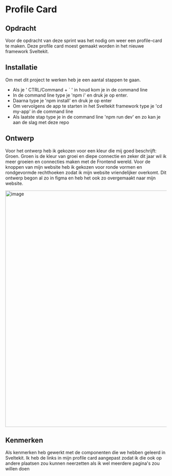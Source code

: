 # Profile Card

## Opdracht
Voor de opdracht van deze sprint was het nodig om weer een profile-card te maken. Deze profile card moest gemaakt worden in het nieuwe framework Sveltekit. 

## Installatie

Om met dit project te werken heb je een aantal stappen te gaan.

- Als je '  CTRL/Command + ` '  in houd kom je in de command line
- In de command line type je 'npm i' en druk je op enter.
- Daarna type je 'npm install' en druk je op enter
- Om vervolgens de app te starten in het Sveltekit framework type je 'cd my-app' in de command line
- Als laatste stap type je in de command line 'npm run dev' en zo kan je aan de slag met deze repo

## Ontwerp

Voor het ontwerp heb ik gekozen voor een kleur die mij goed beschrijft: Groen. Groen is de kleur van groei en diepe connectie en zeker dit jaar wil ik meer groeien en connecties maken met de Frontend wereld. Voor de knoppen van mijn website heb ik gekozen voor ronde vormen en rondgevormde rechthoeken zodat ik mijn website vriendelijker overkomt. Dit ontwerp begon al zo in figma en heb het ook zo overgemaakt naar mijn website. 

<img width="716" height="740" alt="image" src="https://github.com/user-attachments/assets/612bcf56-e742-4cbe-ace1-28a24bda84b4" />

## Kenmerken

Als kenmerken heb gewerkt met de componenten die we hebben geleerd in Sveltekit. Ik heb de links in mijn profile card aangepast zodat ik die ook op andere plaatsen zou kunnen neerzetten als ik wel meerdere pagina's zou willen doen

